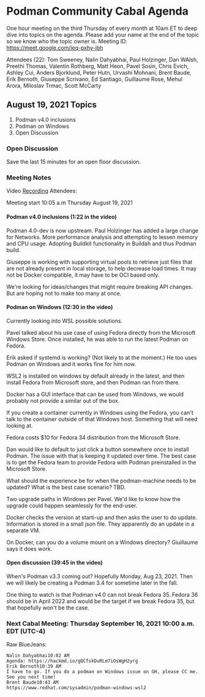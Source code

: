 # Podman Community Cabal Agenda

One hour meeting on the third Thursday of every month at 10am ET to deep dive into topics on the agenda. Please add your name at the end of the topic so we know who the topic owner is.
Meeting ID: https://meet.google.com/ieq-pxhy-jbh

Attendees (22): Tom Sweeney, Nalin Dahyabhai, Paul Holzinger, Dan WAlsh, Preethi Thomas, Valentin Rothberg, Matt Heon, Pavel Sosin, Chris Evich, Ashley Cui, Anders Bjorklund, Peter Hutn, Urvashi Mohnani, Brent Baude, Erik Bernoth, Giuseppe Scrivano, Ed Santiago, Guillaume Rose, Mehul Arora, Miloslav Trmac, Scott McCarty

## August 19, 2021 Topics
1. Podman v4.0 inclusions
2. Podman on Windows
3. Open Discussion

### Open Discussion
Save the last 15 minutes for an open floor discussion.

### Meeting Notes
Video [Recording](https://drive.google.com/file/d/1VOzFK0zpG4MgjQnyiGDZL3J9gMIj-msh/view)
Attendees:

Meeting start 10:05 a.m Thursday August 19, 2021



#### Podman v4.0 inclusions (1:22 in the video)

Podman 4.0-dev is now upstream.
Paul Holzinger has added a large change for Networks.
More performance analysis and attempting to lessen memory and CPU usage.  Adopting Buildkit functionality in Buildah and thus Podman build.

Giuseppe is working with supporting virtual pools to retrieve just files that are not already present in local storage, to help decrease load times.  It may not be Docker compatible, it may have to be OCI based only.

We're looking for ideas/changes that might require breaking API changes.  But are hoping not to make too many at once.

#### Podman on Windows (12:30 in the video)

Currently looking into WSL possible solutions.

Pavel talked about his use case of using Fedora directly from the Microsoft Windows Store.  Once installed, he was able to run the latest Podman on Fedora.

Erik asked if systemd is working?  (Not likely to at the moment.)  He too uses Podman on Windows and it works fine for him now.

WSL2 is installed on windows by default already in the latest, and then install Fedora from Microsoft store, and then Podman ran from there.

Docker has a GUI interface that can be used from Windows, we would probably not provide a similar out of the box.

If you create a container currently in Windows using the Fedora, you can't talk to the container outside of that Windows host.  Something that will need looking at.

Fedora costs $10 for Fedora 34 distribution from the Microsoft Store.

Dan would like to default to just click a button somewhere once to install Podman.  The issue with that is keeping it updated over time.  The best case is to get the Fedora team to provide Fedora with Podman preinstalled in the Microsoft Store.

What should the experience be for when the podman-machine needs to be updated?  What is the best case scenario?  TBD.

Two upgrade paths in Windows per Pavel.  We'd like to know how the upgrade could happen seamlessly for the end-user.

Docker checks the version at starti-up and then asks the user to do update.  Information is stored in a small json file.  They apparently do an update in a separate VM.

On Docker, can you do a volume mount on a Windows directory?  Giuillaume says it does work.

#### Open discussion (39:45 in the video)

When's Podman v3.3 coming out?  Hopefully Monday, Aug 23, 2021.  Then we will likely be creating a Podman 3.4 for sometime later in the fall.

One thing to watch is that Podman v4.0 can not break Fedora 35.  Fedora 36 should be in April 2022 and would be the target if we break Fedora 35, but that hopefully won't be the case.

### Next Cabal Meeting: Thursday September 16, 2021 10:00 a.m. EDT (UTC-4)

Raw BlueJeans:
```
Nalin Dahyabhai10:02 AM
Agenda: https://hackmd.io/gQCfskDuRLm7iOsWgH2yrg
Erik Bernoth10:39 AM
I have to go. If you do a podman on Windows issue on GH, please CC me. See you next time!
Brent Baude10:43 AM
https://www.redhat.com/sysadmin/podman-windows-wsl2
```
